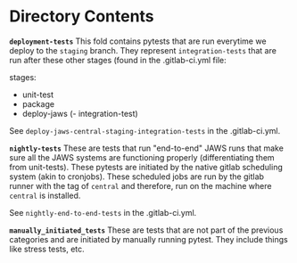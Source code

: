 # Directory Contents

**`deployment-tests`**
This fold contains pytests that are run everytime we deploy to the `staging` branch. They represent `integration-tests` that are run after these other stages (found in the .gitlab-ci.yml file:

stages:
 - unit-test
 - package
 - deploy-jaws
 (- integration-test)

See `deploy-jaws-central-staging-integration-tests` in the .gitlab-ci.yml.


**`nightly-tests`**
These are tests that run "end-to-end" JAWS runs that make sure all the JAWS systems are functioning properly (differentiating them from unit-tests). These pytests are initiated by the native gitlab scheduling system (akin to cronjobs). These scheduled jobs are run by the gitlab runner with the tag of `central` and therefore, run on the machine where `central` is installed.

See `nightly-end-to-end-tests` in the .gitlab-ci.yml.


**`manually_initiated_tests`**
These are tests that are not part of the previous categories and are initiated by manually running pytest. They include things like stress tests, etc.

